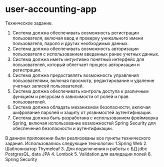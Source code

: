 # user-accounting-app
Техническое задание.
1. Система должна обеспечивать возможность регистрации пользователя, включая ввод и проверку уникального имени пользователя, пароля и других необходимых данных.
2. Система должна обеспечивать возможность авторизации пользователя с использованием введенных ранее учетных данных.
3. Система должна иметь интуитивно понятный интерфейс для пользователей, который облегчает процесс авторизации и регистрации.
4. Система должна предоставлять возможность управления пользователями, включая просмотр, редактирование и удаление учетных записей пользователей.
5. Система должна обеспечивать контроль доступа к различным функциям и ресурсам в зависимости от ролей и прав пользователей.
6. Система должна обладать механизмом безопасности, включая шифрование паролей и защиту от уязвимостей аутентификации.
7. Система должна быть разработана с использованием фреймворка Spring, включая использование возможностей Spring Security для обеспечения безопасности и аутентификации.

В данном приложении были реализованы все пункты технического задания. 
Использовались следующие технологии:
1.Spring Web
2. Шаблонизатор Thymeleaf
3. Для подключения и работы с БД jdbc PostgresQL, data JPA
4. Lombok
5. Validation для валидации полей
6. Spring Security

